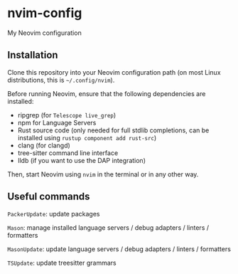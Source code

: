 # nvim-config
My Neovim configuration

## Installation

Clone this repository into your Neovim configuration path (on most Linux distributions, this is `~/.config/nvim`).

Before running Neovim, ensure that the following dependencies are installed:
- ripgrep (for `Telescope live_grep`)
- npm for Language Servers
- Rust source code (only needed for full stdlib completions, can be installed using `rustup component add rust-src`)
- clang (for clangd)
- tree-sitter command line interface
- lldb (if you want to use the DAP integration)

Then, start Neovim using `nvim` in the terminal or in any other way.

## Useful commands

`PackerUpdate`: update packages

`Mason`: manage installed language servers / debug adapters / linters / formatters

`MasonUpdate`: update language servers / debug adapters / linters / formatters

`TSUpdate`: update treesitter grammars
